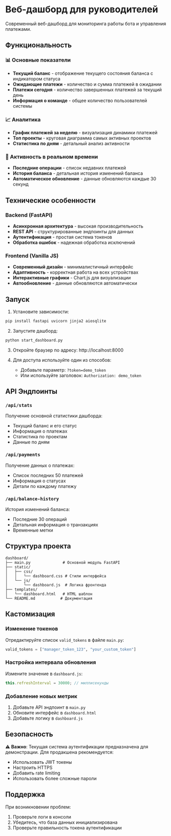 # Веб-дашборд для руководителей

Современный веб-дашборд для мониторинга работы бота и управления платежами.

## Функциональность

### 📊 Основные показатели
- **Текущий баланс** - отображение текущего состояния баланса с индикатором статуса
- **Ожидающие платежи** - количество и сумма платежей в ожидании
- **Платежи сегодня** - количество завершенных платежей за текущий день
- **Информация о команде** - общее количество пользователей системы

### 📈 Аналитика
- **График платежей за неделю** - визуализация динамики платежей
- **Топ проекты** - круговая диаграмма самых активных проектов
- **Статистика по дням** - детальный анализ активности

### 🔄 Активность в реальном времени
- **Последние операции** - список недавних платежей
- **История баланса** - детальная история изменений баланса
- **Автоматическое обновление** - данные обновляются каждые 30 секунд

## Технические особенности

### Backend (FastAPI)
- **Асинхронная архитектура** - высокая производительность
- **REST API** - структурированные эндпоинты для данных
- **Аутентификация** - простая система токенов
- **Обработка ошибок** - надежная обработка исключений

### Frontend (Vanilla JS)
- **Современный дизайн** - минималистичный интерфейс
- **Адаптивность** - корректная работа на всех устройствах
- **Интерактивные графики** - Chart.js для визуализации
- **Автообновление** - данные обновляются автоматически

## Запуск

1. Установите зависимости:
```bash
pip install fastapi uvicorn jinja2 aiosqlite
```

2. Запустите дашборд:
```bash
python start_dashboard.py
```

3. Откройте браузер по адресу: http://localhost:8000

4. Для доступа используйте один из способов:
   - Добавьте параметр: `?token=demo_token`
   - Или используйте заголовок: `Authorization: demo_token`

## API Эндпоинты

### `/api/stats`
Получение основной статистики дашборда:
- Текущий баланс и его статус
- Информация о платежах
- Статистика по проектам
- Данные по дням

### `/api/payments`
Получение данных о платежах:
- Список последних 50 платежей
- Информация о статусах
- Детали по каждому платежу

### `/api/balance-history`
История изменений баланса:
- Последние 30 операций
- Детальная информация о транзакциях
- Временные метки

## Структура проекта

```
dashboard/
├── main.py              # Основной модуль FastAPI
├── static/
│   ├── css/
│   │   └── dashboard.css # Стили интерфейса
│   └── js/
│       └── dashboard.js  # Логика фронтенда
├── templates/
│   └── dashboard.html   # HTML шаблон
└── README.md           # Документация
```

## Кастомизация

### Изменение токенов
Отредактируйте список `valid_tokens` в файле `main.py`:
```python
valid_tokens = ["manager_token_123", "your_custom_token"]
```

### Настройка интервала обновления
Измените значение в `dashboard.js`:
```javascript
this.refreshInterval = 30000; // миллисекунды
```

### Добавление новых метрик
1. Добавьте API эндпоинт в `main.py`
2. Обновите интерфейс в `dashboard.html`
3. Добавьте логику в `dashboard.js`

## Безопасность

⚠️ **Важно**: Текущая система аутентификации предназначена для демонстрации. 
Для продакшена рекомендуется:
- Использовать JWT токены
- Настроить HTTPS
- Добавить rate limiting
- Использовать более сложные пароли

## Поддержка

При возникновении проблем:
1. Проверьте логи в консоли
2. Убедитесь, что база данных инициализирована
3. Проверьте правильность токена аутентификации